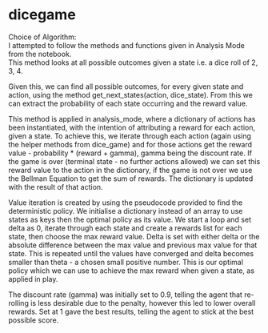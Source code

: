 # dicegame
Choice of Algorithm:  
I attempted to follow the methods and functions given in Analysis Mode from the notebook.  
This method looks at all possible outcomes given a state i.e. a dice roll of 2, 3, 4.  
  
Given this, we can find all possible outcomes, for every given state and action, using the method get_next_states(action, dice_state). From this we can extract the probability of each state occurring and the reward value.  
  
This method is applied in analysis_mode, where a dictionary of actions has been instantiated, with the intention of attributing a reward for each action, given a state.
To achieve this, we iterate through each action (again using the helper methods from dice_game) and for those actions get the reward value - probability * (reward + gamma), gamma being the discount rate. If the game is over (terminal state - no further actions allowed) we can set this reward value to the action in the dictionary, if the game is not over we use the Bellman Equation to get the sum of rewards. The dictionary is updated with the result of that action.  
  
Value iteration is created by using the pseudocode provided to find the deterministic policy. We initialise a dictionary instead of an array to use states as keys then the optimal policy as its value. We start a loop and set delta as 0, iterate through each state and create a rewards list for each state, then choose the max reward value. Delta is set with either delta or the absolute difference between the max value and previous max value for that state. This is repeated until the values have converged and delta becomes smaller than theta - a chosen small positive number. This is our optimal policy which we can use to achieve the max reward when given a state, as applied in play.  
  
  
The discount rate (gamma) was initially set to 0.9, telling the agent that re-rolling is less desirable due to the penalty, however this led to lower overall rewards. Set at 1 gave the best results, telling the agent to stick at the best possible score.  
